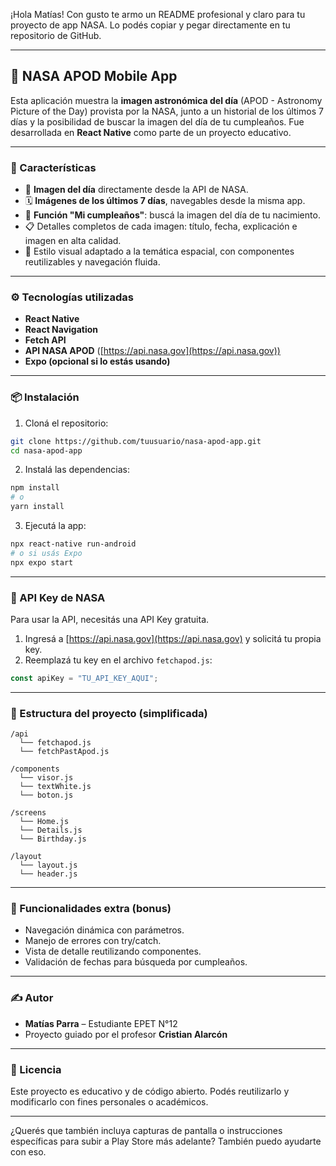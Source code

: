¡Hola Matías! Con gusto te armo un README profesional y claro para tu proyecto de app NASA. Lo podés copiar y pegar directamente en tu repositorio de GitHub.

---

## 🌌 NASA APOD Mobile App

Esta aplicación muestra la **imagen astronómica del día** (APOD - Astronomy Picture of the Day) provista por la NASA, junto a un historial de los últimos 7 días y la posibilidad de buscar la imagen del día de tu cumpleaños. Fue desarrollada en **React Native** como parte de un proyecto educativo.

---

### 📱 Características

* 🔭 **Imagen del día** directamente desde la API de NASA.
* 🗓️ **Imágenes de los últimos 7 días**, navegables desde la misma app.
* 🎂 **Función "Mi cumpleaños"**: buscá la imagen del día de tu nacimiento.
* 📋 Detalles completos de cada imagen: título, fecha, explicación e imagen en alta calidad.
* 💅 Estilo visual adaptado a la temática espacial, con componentes reutilizables y navegación fluida.

---

### ⚙️ Tecnologías utilizadas

* **React Native**
* **React Navigation**
* **Fetch API**
* **API NASA APOD** ([https://api.nasa.gov](https://api.nasa.gov))
* **Expo (opcional si lo estás usando)**

---

### 📦 Instalación

1. Cloná el repositorio:

```bash
git clone https://github.com/tuusuario/nasa-apod-app.git
cd nasa-apod-app
```

2. Instalá las dependencias:

```bash
npm install
# o
yarn install
```

3. Ejecutá la app:

```bash
npx react-native run-android
# o si usás Expo
npx expo start
```

---

### 🔑 API Key de NASA

Para usar la API, necesitás una API Key gratuita.

1. Ingresá a [https://api.nasa.gov](https://api.nasa.gov) y solicitá tu propia key.
2. Reemplazá tu key en el archivo `fetchapod.js`:

```js
const apiKey = "TU_API_KEY_AQUI";
```

---

### 📁 Estructura del proyecto (simplificada)

```
/api
  └── fetchapod.js
  └── fetchPastApod.js

/components
  └── visor.js
  └── textWhite.js
  └── boton.js

/screens
  └── Home.js
  └── Details.js
  └── Birthday.js

/layout
  └── layout.js
  └── header.js
```

---

### 🧪 Funcionalidades extra (bonus)

* Navegación dinámica con parámetros.
* Manejo de errores con try/catch.
* Vista de detalle reutilizando componentes.
* Validación de fechas para búsqueda por cumpleaños.

---

### ✍️ Autor

* **Matías Parra** – Estudiante EPET N°12
* Proyecto guiado por el profesor **Cristian Alarcón**

---

### 📄 Licencia

Este proyecto es educativo y de código abierto. Podés reutilizarlo y modificarlo con fines personales o académicos.

---

¿Querés que también incluya capturas de pantalla o instrucciones específicas para subir a Play Store más adelante? También puedo ayudarte con eso.

